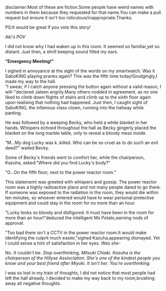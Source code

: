 disclaimer:Most of these are fiction.Some people have weird names with numbers in them because they requested for that name.You can make a pull request but ensure it isn't too ridiculous/inappropriate.Thanks.

PS:It would be great if you vote this story!


_Aki's POV_

   I did not know why I had waken up in this room. It seemed so familiar,yet so distant. Just then, a shrill beeping sound filled my ears.

**“Emergency Meeting!"**

   I sighed in annoyance at the sight of the words on my smartwatch. Was it SaboKING playing pranks again? This was the fifth time today!Grudgingly,I made my way to the hall.       
   "I swear, if I catch anyone pressing the button again without a valid reason, I will-"declared Jaleen angrily.Many others nodded in agreement, as no one liked to climb down flights of stairs and climb up to the sixth floor again upon realising that nothing had happened. Just then, I caught sight of SaboKING, the infamous class clown, running into the hallway while panting.
   
   He was followed by a weeping Becky, who held a white blanket in her hands. Whispers echoed throughout the hall as Becky gingerly placed the  blanket on the long marble table, only to reveal a bloody mess inside.
    
   "M...My dog Lucky was k..killed. Who can be so cruel as to do such an evil deed?" wailed Becky.
    
   Some of Becky's friends went to comfort her, while the chairperson, Kazuha, asked:"Where did you find Lucky's body?"
   
   "O...On the fifth floor, next to the power reactor room."
   
   This statememt was greeted with whispers and gossip. The power reactor room was a highly radioactive place and not many people dared to go there. If someone was exposed to the radiation in the room, they would die within ten minutes, so whoever entered would have to wear personal protective equipment and could stay in the room for no more than an hour.
   
   "Lucky looks so bloody and disfigured. It must have been in the room for more than an hour!"deduced the intelligent Ms Potato,earning nods of approval.
   
   "Too bad there isn't a CCTV in the power reactor room.It would make identifying the culprit much easier,"sighed Kazuha,appearing dismayed. Yet I could sense a hint of satisfaction in her eyes. _Was she-_
   
   No. It couldn't be. _Stop overthinking, Mitsuki Chiaki. Kazuha is the chairperson of the Hillyse Assiociation. She's one of the kindest people you know and your best friend after Miyuki. It isn't her. You're overthinking._
   
   I was so lost in my train of thoughts, I did not notice that most people had left the hall already. I decided to make my way back to my room,brushing away all negative thoughts.
   
     
